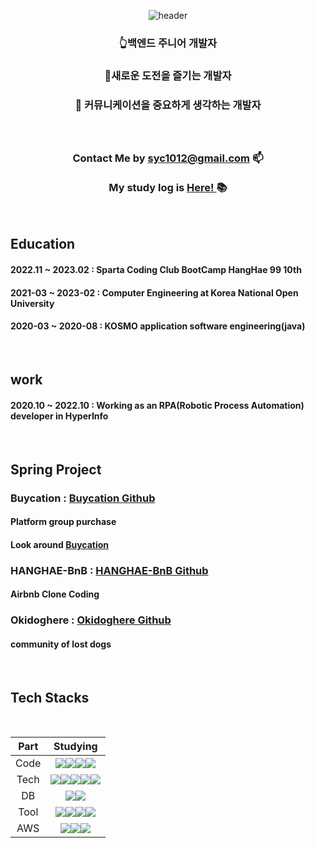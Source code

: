 <div align = "center">

![header](https://capsule-render.vercel.app/api?type=waving&color=614385&height=300&section=header&text=Seo%20young%20cheol&desc=thank%20you%20for%20visit%20my%20github&fontAlignY=30&animation=fadeIn&fontSize=90&fontColor=f7f5f5)


### 👆백엔드 주니어 개발자</br>
### 🙂새로운 도전을 즐기는 개발자</br>
### 💭 커뮤니케이션을 중요하게 생각하는 개발자</br>


### </br></br> Contact Me by syc1012@gmail.com 📫 </br></br> My study log is [ Here! ](https://nervous-square-de2.notion.site/9680d84543964c06a12a501178f8207e) 📚

</div>
</br>
<div>

##  Education
#### 2022.11 ~ 2023.02  : Sparta Coding Club BootCamp HangHae 99 10th  
#### 2021-03 ~ 2023-02 : Computer Engineering at Korea National Open University
#### 2020-03 ~ 2020-08 : KOSMO application software engineering(java)
</div>

</br>


##  work
#### 2020.10 ~ 2022.10  : Working as an RPA(Robotic Process Automation) developer in HyperInfo
</div>

</br>
<div>

##  Spring Project 
### Buycation : [ Buycation Github ](https://github.com/Hanghae99-FinalProject-Buycation/BE-Buycation)
#### Platform group purchase
#### Look around [ Buycation ](https://buycation.co.kr/)
### HANGHAE-BnB : [ HANGHAE-BnB Github ](https://github.com/Clone-group5/hanghae-BnB)
#### Airbnb Clone Coding
### Okidoghere  : [ Okidoghere Github ](https://github.com/201411096/kosmo_petcommunity)
####  community of lost dogs
  
</div>
</br>

<div>  

## Tech Stacks
</br>

|Part|Studying|
|:---:|:---:|
|Code|<img src="https://img.shields.io/badge/Java-E34F26?style=for-the-badge&logo=java&logoColor=white"/><img src="https://img.shields.io/badge/JavaScript-F7DF1E?style=for-the-badge&logo=javascript&logoColor=white"/><img src="https://img.shields.io/badge/HTML5-E34F26?style=for-the-badge&logo=html5&logoColor=white"/><img src="https://img.shields.io/badge/CSS3-1572B6?style=for-the-badge&logo=css3&logoColor=white"/>|
|Tech|<img src="https://img.shields.io/badge/Spring-6DB33F?style=for-the-badge&logo=spring&logoColor=white"/><img src="https://img.shields.io/badge/SpringBoot-6DB33F?style=for-the-badge&logo=springboot&logoColor=white"/><img src="https://img.shields.io/badge/SpringSecurity-6DB33F?style=for-the-badge&logo=springsecurity&logoColor=white"/><img src="https://img.shields.io/badge/JWT-000000?style=for-the-badge&logo=jsonwebtokens&logoColor=white"/><img src="https://img.shields.io/badge/MyBatis-333333?style=for-the-badge&logo=MyBatis&logoColor=white"/>|
|DB|<img src="https://img.shields.io/badge/MySQL-4479A1?style=for-the-badge&logo=mysql&logoColor=white"/><img src="https://img.shields.io/badge/redis-red?style=for-the-badge&logo=redis&logoColor=white">|
|Tool|<img src="https://img.shields.io/badge/INTELLIJIDEA-000000?style=for-the-badge&logo=intellijidea&logoColor=white"/><img src="https://img.shields.io/badge/Git-F05032?style=for-the-badge&logo=git&logoColor=white"/><img src="https://img.shields.io/badge/Github-181717?style=for-the-badge&logo=github&logoColor=white"/><img src="https://img.shields.io/badge/Slack-4A154B?style=for-the-badge&logo=slack&logoColor=white"/>||
|AWS|<img src="https://img.shields.io/badge/AwsEC2-232F3E?style=for-the-badge&logo=AmazonAWS&logoColor=white"/><img src="https://img.shields.io/badge/AwsRDS-232F3E?style=for-the-badge&logo=AmazonAWS&logoColor=white"/><img src="https://img.shields.io/badge/AwsS3-232F3E?style=for-the-badge&logo=AmazonS3&logoColor=white"/>|
  
</div>  

<div align = "center">  
 
</br>

</div>
